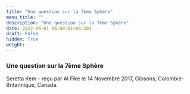 ```yaml
---
title: "Une question sur la 7ème Sphère"
menu_title: ""
description: "Une question sur la 7ème Sphère"
date: 2022-06-01 06:00:01+00:201
draft: False
hidden: True
weight:
---
```

### Une question sur la 7ème Sphère

Seretta Kem - reçu par Al Fike le 14 Novembre 2017, Gibsons, Colombie-Britannique, Canada.



